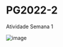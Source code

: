 # PG2022-2
Atividade Semana 1 


![image](https://user-images.githubusercontent.com/110510237/183259169-d5fda591-d5e4-46db-9b2d-43d6267e7695.png)
